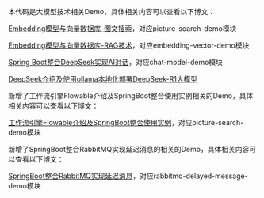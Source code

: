 本代码是大模型技术相关Demo，具体相关内容可以查看以下博文：

[Embedding模型与向量数据库-图文搜索](https://www.chengpei.top/archives/embedding-model-picture-search)，对应picture-search-demo模块

[Embedding模型与向量数据库-RAG技术](https://www.chengpei.top/archives/embedding-model-vector-database)，对应embedding-vector-demo模块

[Spring Boot整合DeepSeek实现AI对话](https://www.chengpei.top/archives/spring-boot-deepseek)，对应chat-model-demo模块

[DeepSeek介绍及使用ollama本地化部署DeepSeek-R1大模型](https://www.chengpei.top/archives/deepseek-r1-ollama)

新增了工作流引擎Flowable介绍及SpringBoot整合使用实例相关的Demo，具体相关内容可以查看以下博文：

[工作流引擎Flowable介绍及SpringBoot整合使用实例](https://chengpei.top/archives/flowable-spring-boot-starter)，对应picture-search-demo模块

新增了SpringBoot整合RabbitMQ实现延迟消息的相关的Demo，具体相关内容可以查看以下博文：

[SpringBoot整合RabbitMQ实现延迟消息](https://chengpei.top/archives/rabbitmq-delayed-message)，对应rabbitmq-delayed-message-demo模块


